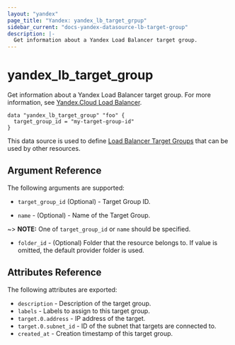 ```yaml
---
layout: "yandex"
page_title: "Yandex: yandex_lb_target_grpup"
sidebar_current: "docs-yandex-datasource-lb-target-group"
description: |-
  Get information about a Yandex Load Balancer target group.
---
```


# yandex\_lb\_target\_group

Get information about a Yandex Load Balancer target group. For more information, see
[Yandex.Cloud Load Balancer](https://cloud.yandex.com/docs/load-balancer/quickstart).

```hcl
data "yandex_lb_target_group" "foo" {
  target_group_id = "my-target-group-id"
}
```

This data source is used to define [Load Balancer Target Groups] that can be used by other resources.

## Argument Reference

The following arguments are supported:

* `target_group_id` (Optional) - Target Group ID.

* `name` - (Optional) - Name of the Target Group. 

~> **NOTE:** One of `target_group_id` or `name` should be specified.

* `folder_id` - (Optional) Folder that the resource belongs to. If value is omitted, the default provider folder is used.

## Attributes Reference

The following attributes are exported:

* `description` - Description of the target group.
* `labels` - Labels to assign to this target group.
* `target.0.address` - IP address of the target.
* `target.0.subnet_id` - ID of the subnet that targets are connected to.
* `created_at` - Creation timestamp of this target group.

[Load Balancer Target Groups]: https://cloud.yandex.com/docs/load-balancer/concepts/target-resources
